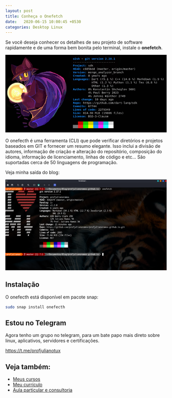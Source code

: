 ```yaml
---
layout: post
title: Conheça o Onefetch
date:   2020-06-15 10:00:45 +0530
categories: Desktop Linux
---
```


Se você deseja conhecer os detalhes de seu projeto de software rapidamente e de uma forma bem bonita pelo terminal, instale o **onefetch**. 

![onefetch](/images/kitty.png)

O onefecth é uma ferramenta (CLI) que pode verificar diretórios e projetos baseados em GIT e fornecer um resumo elegante. Isso inclui a divisão de autores, informação de criação e alteração do repositório, composição do idioma, informação de licenciamento, linhas de código e etc... São suportadas cerca de 50 linguagens de programação.
<!-- more -->
Veja minha saída do blog:

![onefetch my](/images/onefetch.png)


## Instalação 

O onefecth está disponível em pacote snap:

```bash
sudo snap install onefecth
```

## Estou no Telegram
Agora tenho um grupo no telegram, para um bate papo mais direto sobre linux, aplicativos, servidores e certificações.

<https://t.me/profjulianotux>



## Veja também:
- [Meus cursos](https://profjulianoramos.github.io/cursos/)
- [Meu currículo](https://profjulianoramos.github.io/curriculo/)
- [Aula particular e consultoria](https://profjulianoramos.github.io/consultoria/)